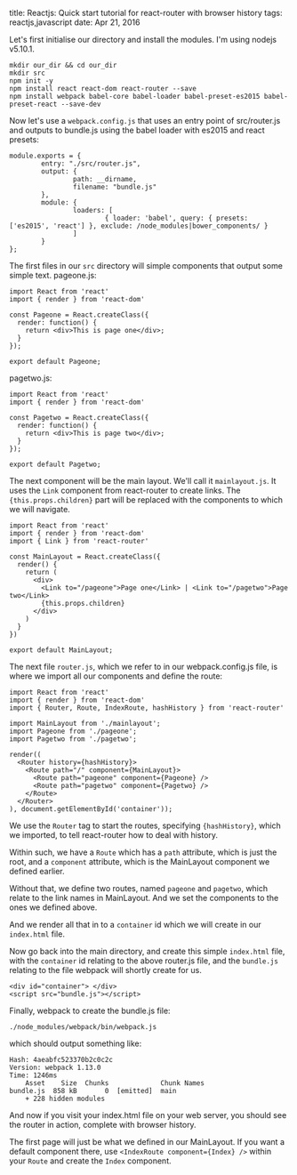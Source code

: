 title: Reactjs: Quick start tutorial for react-router with browser history
tags: reactjs,javascript
date: Apr 21, 2016

Let's first initialise our directory and install the modules. I'm using nodejs v5.10.1.  

    mkdir our_dir && cd our_dir
    mkdir src
    npm init -y
    npm install react react-dom react-router --save
    npm install webpack babel-core babel-loader babel-preset-es2015 babel-preset-react --save-dev

Now let's use a `webpack.config.js` that uses an entry point of src/router.js and outputs to bundle.js using the babel loader with es2015 and react presets:

    module.exports = {
            entry: "./src/router.js",
            output: {
                    path: __dirname,
                    filename: "bundle.js"
            },
            module: {
                    loaders: [
                            { loader: 'babel', query: { presets: ['es2015', 'react'] }, exclude: /node_modules|bower_components/ }
                    ]
            }
    };

The first files in our `src` directory will simple components that output some simple text. pageone.js:

    import React from 'react'
    import { render } from 'react-dom'
    
    const Pageone = React.createClass({
      render: function() {
        return <div>This is page one</div>;
      }
    });
    
    export default Pageone;

pagetwo.js:

    import React from 'react'
    import { render } from 'react-dom'
    
    const Pagetwo = React.createClass({
      render: function() {
        return <div>This is page two</div>;
      }
    });
    
    export default Pagetwo;

The next component will be the main layout. We'll call it `mainlayout.js`. It uses the `Link` component from react-router to create links. The `{this.props.children}` part will be replaced with the components to which we will navigate.

    import React from 'react'
    import { render } from 'react-dom'
    import { Link } from 'react-router'
    
    const MainLayout = React.createClass({
      render() {
        return (
          <div>
            <Link to="/pageone">Page one</Link> | <Link to="/pagetwo">Page two</Link>
            {this.props.children}
          </div>
        )
      }
    })
    
    export default MainLayout;

The next file `router.js`, which we refer to in our webpack.config.js file, is where we import all our components and define the route:

    import React from 'react'
    import { render } from 'react-dom'
    import { Router, Route, IndexRoute, hashHistory } from 'react-router'
    
    import MainLayout from './mainlayout';
    import Pageone from './pageone';
    import Pagetwo from './pagetwo';
    
    render((
      <Router history={hashHistory}>
        <Route path="/" component={MainLayout}>
          <Route path="pageone" component={Pageone} />
          <Route path="pagetwo" component={Pagetwo} />
        </Route>
      </Router>
    ), document.getElementById('container'));

We use the `Router` tag to start the routes, specifying `{hashHistory}`, which we imported, to tell react-router how to deal with history.

Within such, we have a `Route` which has a `path` attribute, which is just the root, and a `component` attribute, which is the MainLayout component we defined earlier.

Without that, we define two routes, named `pageone` and `pagetwo`, which relate to the link names in MainLayout. And we set the components to the ones we defined above.

And we render all that in to a `container` id which we will create in our `index.html` file.

Now go back into the main directory, and create this simple `index.html` file, with the `container` id relating to the above router.js file, and the `bundle.js` relating to the file webpack will shortly create for us.

    <div id="container"> </div>
    <script src="bundle.js"></script>

Finally, webpack to create the bundle.js file:

    ./node_modules/webpack/bin/webpack.js

which should output something like:

    Hash: 4aeabfc523370b2c0c2c
    Version: webpack 1.13.0
    Time: 1246ms
        Asset    Size  Chunks             Chunk Names
    bundle.js  858 kB       0  [emitted]  main
        + 228 hidden modules

And now if you visit your index.html file on your web server, you should see the router in action, complete with browser history.

The first page will just be what we defined in our MainLayout. If you want a default component there, use `<IndexRoute component={Index} />` within your `Route` and create the `Index` component.
